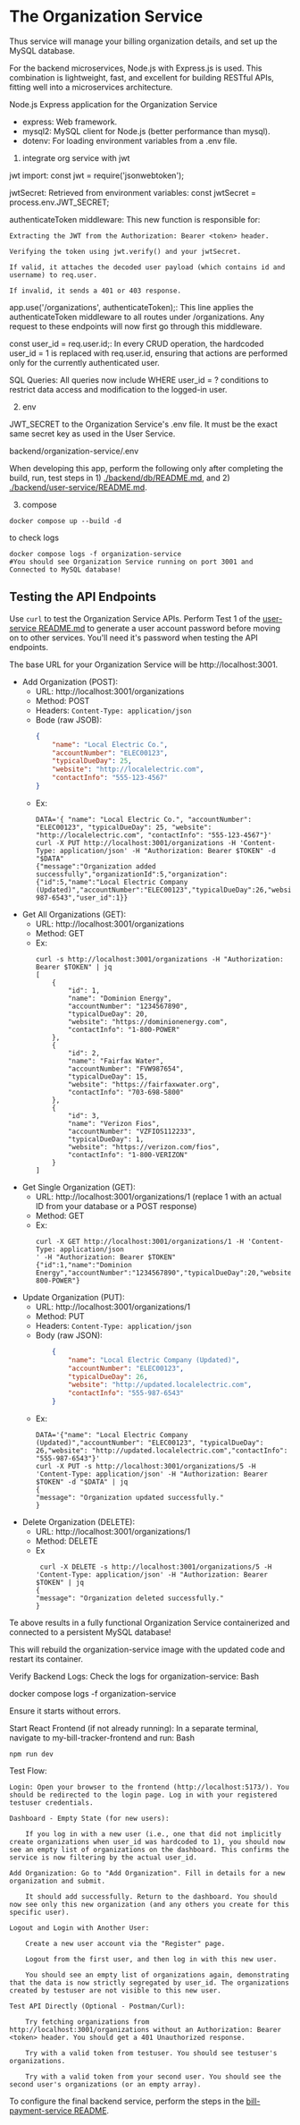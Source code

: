 # The Organization Service

Thus service will manage your billing organization details, and set up the MySQL database.

For the backend microservices, Node.js with Express.js is used. This combination is lightweight, fast, and excellent for building RESTful APIs, fitting well into a microservices architecture.

Node.js Express application for the Organization Service
- express: Web framework.
- mysql2: MySQL client for Node.js (better performance than mysql).
- dotenv: For loading environment variables from a .env file.


1. integrate org service with jwt

jwt import: const jwt = require('jsonwebtoken');

jwtSecret: Retrieved from environment variables: const jwtSecret = process.env.JWT_SECRET;

authenticateToken middleware: This new function is responsible for:

    Extracting the JWT from the Authorization: Bearer <token> header.

    Verifying the token using jwt.verify() and your jwtSecret.

    If valid, it attaches the decoded user payload (which contains id and username) to req.user.

    If invalid, it sends a 401 or 403 response.

app.use('/organizations', authenticateToken);: This line applies the authenticateToken middleware to all routes under /organizations. Any request to these endpoints will now first go through this middleware.

const user_id = req.user.id;: In every CRUD operation, the hardcoded user_id = 1 is replaced with req.user.id, ensuring that actions are performed only for the currently authenticated user.

SQL Queries: All queries now include WHERE user_id = ? conditions to restrict data access and modification to the logged-in user.

2. env 

JWT_SECRET to the Organization Service's .env file. It must be the exact same secret key as used in the User Service.

backend/organization-service/.env

When developing this app, perform the following only after completing the build, run, test steps in 1) [./backend/db/README.md](../backend/db/README.md), and 2) [./backend/user-service/README.md](../backend/user-service/README.md).

3. compose


```
docker compose up --build -d
```

to check logs
```
docker compose logs -f organization-service
#You should see Organization Service running on port 3001 and Connected to MySQL database!
```

## Testing the API Endpoints

Use `curl` to test the Organization Service APIs. Perform Test 1 of the [user-service README.md](../backend/user-service/README.md) to generate a user account password before moving on to other services. You'll need it's password when testing the API endpoints.

The base URL for your Organization Service will be http://localhost:3001.

- Add Organization (POST):
  - URL: http://localhost:3001/organizations
  - Method: POST
  - Headers: `Content-Type: application/json`
  - Bode (raw JSOB):
    ```json
    {
        "name": "Local Electric Co.",
        "accountNumber": "ELEC00123",
        "typicalDueDay": 25,
        "website": "http://localelectric.com",
        "contactInfo": "555-123-4567"
    }
    ```
  - Ex:
    ```
    DATA='{ "name": "Local Electric Co.", "accountNumber": "ELEC00123", "typicalDueDay": 25, "website": "http://localelectric.com", "contactInfo": "555-123-4567"}'
    curl -X PUT http://localhost:3001/organizations -H 'Content-Type: application/json' -H "Authorization: Bearer $TOKEN" -d "$DATA"
    {"message":"Organization added successfully","organizationId":5,"organization":{"id":5,"name":"Local Electric Company (Updated)","accountNumber":"ELEC00123","typicalDueDay":26,"website":"http://updated.localelectric.com","contactInfo":"555-987-6543","user_id":1}}
    ```
- Get All Organizations (GET):
  - URL: http://localhost:3001/organizations
  - Method: GET
  - Ex:
    ```
    curl -s http://localhost:3001/organizations -H "Authorization: Bearer $TOKEN" | jq
    [
        {
            "id": 1,
            "name": "Dominion Energy",
            "accountNumber": "1234567890",
            "typicalDueDay": 20,
            "website": "https://dominionenergy.com",
            "contactInfo": "1-800-POWER"
        },
        {
            "id": 2,
            "name": "Fairfax Water",
            "accountNumber": "FVW987654",
            "typicalDueDay": 15,
            "website": "https://fairfaxwater.org",
            "contactInfo": "703-698-5800"
        },
        {
            "id": 3,
            "name": "Verizon Fios",
            "accountNumber": "VZFIOS112233",
            "typicalDueDay": 1,
            "website": "https://verizon.com/fios",
            "contactInfo": "1-800-VERIZON"
        }
    ]
    ```
- Get Single Organization (GET):
  - URL: http://localhost:3001/organizations/1 (replace 1 with an actual ID from your database or a POST response)
  - Method: GET
  - Ex:
    ```
    curl -X GET http://localhost:3001/organizations/1 -H 'Content-Type: application/json
    ' -H "Authorization: Bearer $TOKEN" 
    {"id":1,"name":"Dominion Energy","accountNumber":"1234567890","typicalDueDay":20,"website":"https://dominionenergy.com","contactInfo":"1-800-POWER"}
    ```
- Update Organization (PUT):
  - URL: http://localhost:3001/organizations/1
  - Method: PUT
  - Headers: `Content-Type: application/json`
  - Body (raw JSON):
    ```json
        {
            "name": "Local Electric Company (Updated)",
            "accountNumber": "ELEC00123",
            "typicalDueDay": 26,
            "website": "http://updated.localelectric.com",
            "contactInfo": "555-987-6543"
        }
    ```
  - Ex:
    ```
    DATA='{"name": "Local Electric Company (Updated)","accountNumber": "ELEC00123", "typicalDueDay": 26,"website": "http://updated.localelectric.com","contactInfo": "555-987-6543"}'
    curl -X PUT -s http://localhost:3001/organizations/5 -H 'Content-Type: application/json' -H "Authorization: Bearer $TOKEN" -d "$DATA" | jq
    {
    "message": "Organization updated successfully."
    }
    ```
- Delete Organization (DELETE):
  - URL: http://localhost:3001/organizations/1
  - Method: DELETE
  - Ex
    ```
     curl -X DELETE -s http://localhost:3001/organizations/5 -H 'Content-Type: application/json' -H "Authorization: Bearer $TOKEN" | jq
    {
    "message": "Organization deleted successfully."
    }
    ```

Te above results in a fully functional Organization Service containerized and connected to a persistent MySQL database!


This will rebuild the organization-service image with the updated code and restart its container.

Verify Backend Logs:
Check the logs for organization-service:
Bash

docker compose logs -f organization-service

Ensure it starts without errors.

Start React Frontend (if not already running):
In a separate terminal, navigate to my-bill-tracker-frontend and run:
Bash

    npm run dev

Test Flow:

    Login: Open your browser to the frontend (http://localhost:5173/). You should be redirected to the login page. Log in with your registered testuser credentials.

    Dashboard - Empty State (for new users):

        If you log in with a new user (i.e., one that did not implicitly create organizations when user_id was hardcoded to 1), you should now see an empty list of organizations on the dashboard. This confirms the service is now filtering by the actual user_id.

    Add Organization: Go to "Add Organization". Fill in details for a new organization and submit.

        It should add successfully. Return to the dashboard. You should now see only this new organization (and any others you create for this specific user).

    Logout and Login with Another User:

        Create a new user account via the "Register" page.

        Logout from the first user, and then log in with this new user.

        You should see an empty list of organizations again, demonstrating that the data is now strictly segregated by user_id. The organizations created by testuser are not visible to this new user.

    Test API Directly (Optional - Postman/Curl):

        Try fetching organizations from http://localhost:3001/organizations without an Authorization: Bearer <token> header. You should get a 401 Unauthorized response.

        Try with a valid token from testuser. You should see testuser's organizations.

        Try with a valid token from your second user. You should see the second user's organizations (or an empty array).

To configure the final backend service, perform the steps in the [bill-payment-service README](../bill-payment-service/README.md). 

